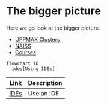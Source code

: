 # The bigger picture

Here we go look at the bigger picture.

- [UPPMAX Clusters](../sessions/clusters.md)
- [NAISS](../sessions/naiss.md)
- [Courses](../sessions/courses.md)


```mermaid
flowchart TD
  ides[Using IDEs]
```

Link                                                                          |Description
------------------------------------------------------------------------------|--------------------------------------------------------------------------
[IDEs](../sessions/ides.md)                                                   |Use an IDE

